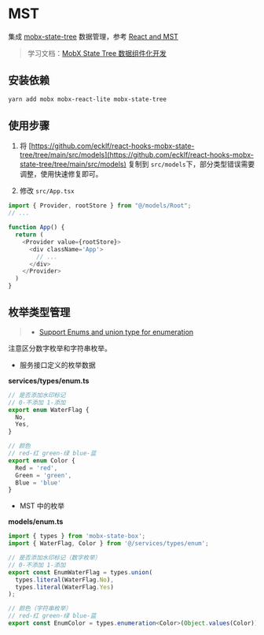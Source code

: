 # MST

集成 [mobx-state-tree] 数据管理，参考 [React and MST]

> 学习文档：[MobX State Tree 数据组件化开发](https://juejin.cn/post/6844903772972384263)

## 安装依赖

```bash
yarn add mobx mobx-react-lite mobx-state-tree
```

## 使用步骤

1. 将 [https://github.com/ecklf/react-hooks-mobx-state-tree/tree/main/src/models](https://github.com/ecklf/react-hooks-mobx-state-tree/tree/main/src/models) 复制到 `src/models`下，部分类型错误需要调整，使用快速修复即可。

2. 修改 `src/App.tsx`

```typescript
import { Provider, rootStore } from "@/models/Root";
// ...

function App() {
  return (
    <Provider value={rootStore}>
      <div className='App'>
        // ...
      </div>
    </Provider>
  )
}
```

## 枚举类型管理

> - [Support Enums and union type for enumeration](https://github.com/mobxjs/mobx-state-tree/issues/605)

注意区分数字枚举和字符串枚举。


- 服务接口定义的枚举数据

**services/types/enum.ts**

```typescript
// 是否添加水印标记
// 0-不添加 1-添加
export enum WaterFlag {
  No,
  Yes,
}

// 颜色
// red-红 green-绿 blue-蓝
export enum Color {
  Red = 'red',
  Green = 'green',
  Blue = 'blue'
}
```

- MST 中的枚举

**models/enum.ts**

```typescript
import { types } from 'mobx-state-box';
import { WaterFlag, Color } from '@/services/types/enum';

// 是否添加水印标记（数字枚举）
// 0-不添加 1-添加
export const EnumWaterFlag = types.union(
  types.literal(WaterFlag.No),
  types.literal(WaterFlag.Yes)
);

// 颜色（字符串枚举）
// red-红 green-绿 blue-蓝
export const EnumColor = types.enumeration<Color>(Object.values(Color));
```


[mobx-state-tree]: https://mobx-state-tree.js.org/
[react and mst]: https://mobx-state-tree.js.org/concepts/using-react
